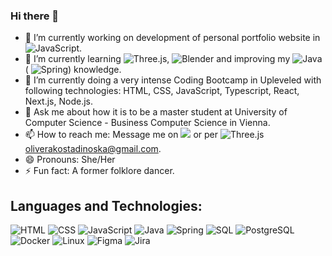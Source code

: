 ### Hi there 👋


- 🔭 I’m currently working on development of personal portfolio website in ![JavaScript](https://img.shields.io/badge/-JavaScript-000?&logo=JavaScript).
- 🌱 I’m currently learning ![Three.js](https://img.shields.io/badge/-Three.js-000?&logo=Three.js), ![Blender](https://img.shields.io/badge/-Blender-000?&logo=Blender) and improving my ![Java](https://img.shields.io/badge/-Java-000?&logo=Java&logoColor=007396) ( ![Spring](https://img.shields.io/badge/-Spring-000?&logo=Spring)) knowledge. 
- 👯 I’m currently doing a very intense Coding Bootcamp in Upleveled with following technologies: HTML, CSS, JavaScript, Typescript, React, Next.js, Node.js.
- 💬 Ask me about how it is to be a master student at University of Computer Science - Business Computer Science in Vienna.
- 📫 How to reach me: Message me on [![](https://img.shields.io/badge/-Linkedin-000?&logo=Linkedin)](https://www.linkedin.com/in/olivera-kostadinoska-74080ab0/) or per ![Three.js](https://img.shields.io/badge/-Gmail-000?&logo=Gmail) oliverakostadinoska@gmail.com.
- 😄 Pronouns: She/Her
- ⚡ Fun fact: A former folklore dancer.

## Languages and Technologies: 
![HTML](https://img.shields.io/badge/-HTML5-000?&logo=HTML5)
![CSS](https://img.shields.io/badge/-CSS3-000?&logo=CSS3)
![JavaScript](https://img.shields.io/badge/-JavaScript-000?&logo=JavaScript)
![Java](https://img.shields.io/badge/-Java-000?&logo=Java&logoColor=007396)
![Spring](https://img.shields.io/badge/-Spring-000?&logo=Spring)
![SQL](https://img.shields.io/badge/-SQL-000?&logo=MySQL)
![PostgreSQL](https://img.shields.io/badge/-PostgreSQL-000?&logo=PostgreSQL)
![Docker](https://img.shields.io/badge/-Docker-000?&logo=Docker)
![Linux](https://img.shields.io/badge/-Linux-000?&logo=Linux)
![Figma](https://img.shields.io/badge/-Figma-000?&logo=Figma)
![Jira](https://img.shields.io/badge/-Jira-000?&logo=Jira) 




